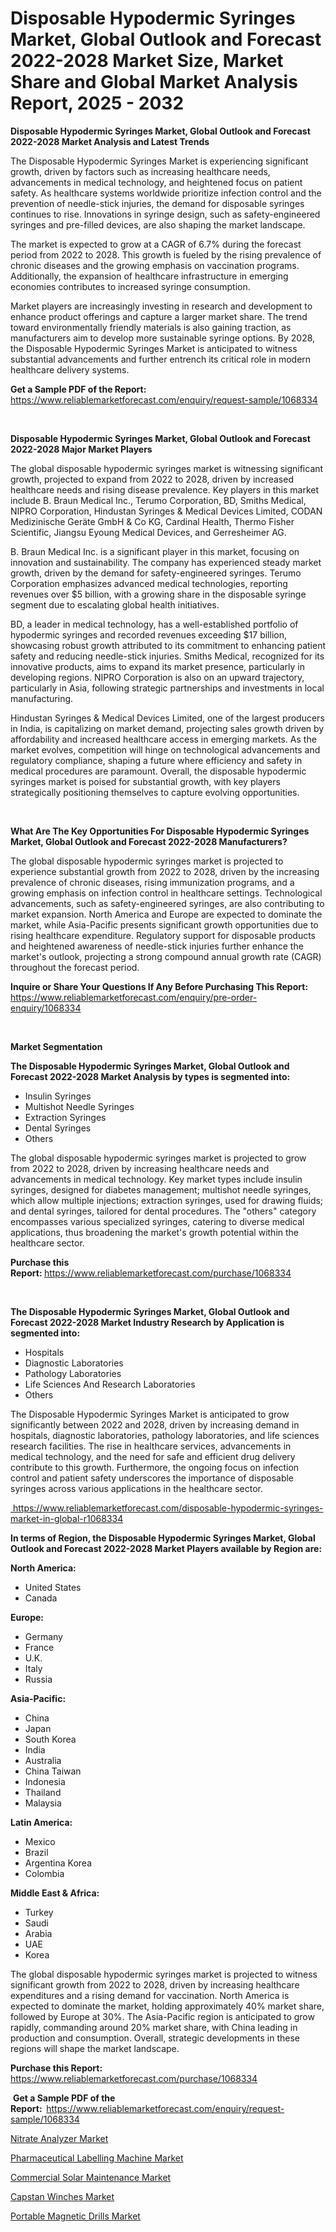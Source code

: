 <p><h1>Disposable Hypodermic Syringes Market, Global Outlook and Forecast 2022-2028 Market Size, Market Share and Global Market Analysis Report, 2025 - 2032</h1></p><p><strong>Disposable Hypodermic Syringes Market, Global Outlook and Forecast 2022-2028 Market Analysis and Latest Trends</strong></p>
<p><p>The Disposable Hypodermic Syringes Market is experiencing significant growth, driven by factors such as increasing healthcare needs, advancements in medical technology, and heightened focus on patient safety. As healthcare systems worldwide prioritize infection control and the prevention of needle-stick injuries, the demand for disposable syringes continues to rise. Innovations in syringe design, such as safety-engineered syringes and pre-filled devices, are also shaping the market landscape.</p><p>The market is expected to grow at a CAGR of 6.7% during the forecast period from 2022 to 2028. This growth is fueled by the rising prevalence of chronic diseases and the growing emphasis on vaccination programs. Additionally, the expansion of healthcare infrastructure in emerging economies contributes to increased syringe consumption.</p><p>Market players are increasingly investing in research and development to enhance product offerings and capture a larger market share. The trend toward environmentally friendly materials is also gaining traction, as manufacturers aim to develop more sustainable syringe options. By 2028, the Disposable Hypodermic Syringes Market is anticipated to witness substantial advancements and further entrench its critical role in modern healthcare delivery systems.</p></p>
<p><strong>Get a Sample PDF of the Report:&nbsp;</strong> <a href="https://www.reliablemarketforecast.com/enquiry/request-sample/1068334?utm_campaign=3139&utm_medium=2&utm_source=Github&utm_content=ia&utm_term=21032025&utm_id=disposable-hypodermic-syringes-market-global-outlook-and-forecast-2022-2028">https://www.reliablemarketforecast.com/enquiry/request-sample/1068334</a></p>
<p>&nbsp;</p>
<p><strong>Disposable Hypodermic Syringes Market, Global Outlook and Forecast 2022-2028 Major Market Players</strong></p>
<p><p>The global disposable hypodermic syringes market is witnessing significant growth, projected to expand from 2022 to 2028, driven by increased healthcare needs and rising disease prevalence. Key players in this market include B. Braun Medical Inc., Terumo Corporation, BD, Smiths Medical, NIPRO Corporation, Hindustan Syringes & Medical Devices Limited, CODAN Medizinische Geräte GmbH & Co KG, Cardinal Health, Thermo Fisher Scientific, Jiangsu Eyoung Medical Devices, and Gerresheimer AG.</p><p>B. Braun Medical Inc. is a significant player in this market, focusing on innovation and sustainability. The company has experienced steady market growth, driven by the demand for safety-engineered syringes. Terumo Corporation emphasizes advanced medical technologies, reporting revenues over $5 billion, with a growing share in the disposable syringe segment due to escalating global health initiatives.</p><p>BD, a leader in medical technology, has a well-established portfolio of hypodermic syringes and recorded revenues exceeding $17 billion, showcasing robust growth attributed to its commitment to enhancing patient safety and reducing needle-stick injuries. Smiths Medical, recognized for its innovative products, aims to expand its market presence, particularly in developing regions. NIPRO Corporation is also on an upward trajectory, particularly in Asia, following strategic partnerships and investments in local manufacturing.</p><p>Hindustan Syringes & Medical Devices Limited, one of the largest producers in India, is capitalizing on market demand, projecting sales growth driven by affordability and increased healthcare access in emerging markets. As the market evolves, competition will hinge on technological advancements and regulatory compliance, shaping a future where efficiency and safety in medical procedures are paramount. Overall, the disposable hypodermic syringes market is poised for substantial growth, with key players strategically positioning themselves to capture evolving opportunities.</p></p>
<p>&nbsp;</p>
<p><strong>What Are The Key Opportunities For Disposable Hypodermic Syringes Market, Global Outlook and Forecast 2022-2028 Manufacturers?</strong></p>
<p><p>The global disposable hypodermic syringes market is projected to experience substantial growth from 2022 to 2028, driven by the increasing prevalence of chronic diseases, rising immunization programs, and a growing emphasis on infection control in healthcare settings. Technological advancements, such as safety-engineered syringes, are also contributing to market expansion. North America and Europe are expected to dominate the market, while Asia-Pacific presents significant growth opportunities due to rising healthcare expenditure. Regulatory support for disposable products and heightened awareness of needle-stick injuries further enhance the market's outlook, projecting a strong compound annual growth rate (CAGR) throughout the forecast period.</p></p>
<p><strong>Inquire or Share Your Questions If Any Before Purchasing This Report:</strong> <a href="https://www.reliablemarketforecast.com/enquiry/pre-order-enquiry/1068334?utm_campaign=3139&utm_medium=2&utm_source=Github&utm_content=ia&utm_term=21032025&utm_id=disposable-hypodermic-syringes-market-global-outlook-and-forecast-2022-2028">https://www.reliablemarketforecast.com/enquiry/pre-order-enquiry/1068334</a></p>
<p>&nbsp;</p>
<p><strong>Market Segmentation</strong></p>
<p><strong>The Disposable Hypodermic Syringes Market, Global Outlook and Forecast 2022-2028 Market Analysis by types is segmented into:</strong></p>
<p><ul><li>Insulin Syringes</li><li>Multishot Needle Syringes</li><li>Extraction Syringes</li><li>Dental Syringes</li><li>Others</li></ul></p>
<p><p>The global disposable hypodermic syringes market is projected to grow from 2022 to 2028, driven by increasing healthcare needs and advancements in medical technology. Key market types include insulin syringes, designed for diabetes management; multishot needle syringes, which allow multiple injections; extraction syringes, used for drawing fluids; and dental syringes, tailored for dental procedures. The "others" category encompasses various specialized syringes, catering to diverse medical applications, thus broadening the market's growth potential within the healthcare sector.</p></p>
<p><strong>Purchase this Report:&nbsp;</strong><a href="https://www.reliablemarketforecast.com/purchase/1068334?utm_campaign=3139&utm_medium=2&utm_source=Github&utm_content=ia&utm_term=21032025&utm_id=disposable-hypodermic-syringes-market-global-outlook-and-forecast-2022-2028">https://www.reliablemarketforecast.com/purchase/1068334</a></p>
<p>&nbsp;</p>
<p><strong>The Disposable Hypodermic Syringes Market, Global Outlook and Forecast 2022-2028 Market Industry Research by Application is segmented into:</strong></p>
<p><ul><li>Hospitals</li><li>Diagnostic Laboratories</li><li>Pathology Laboratories</li><li>Life Sciences And Research Laboratories</li><li>Others</li></ul></p>
<p><p>The Disposable Hypodermic Syringes Market is anticipated to grow significantly between 2022 and 2028, driven by increasing demand in hospitals, diagnostic laboratories, pathology laboratories, and life sciences research facilities. The rise in healthcare services, advancements in medical technology, and the need for safe and efficient drug delivery contribute to this growth. Furthermore, the ongoing focus on infection control and patient safety underscores the importance of disposable syringes across various applications in the healthcare sector.</p></p>
<p><a href="https://www.reliablemarketforecast.com/disposable-hypodermic-syringes-market-in-global-r1068334?utm_campaign=3139&utm_medium=2&utm_source=Github&utm_content=ia&utm_term=21032025&utm_id=disposable-hypodermic-syringes-market-global-outlook-and-forecast-2022-2028">&nbsp;https://www.reliablemarketforecast.com/disposable-hypodermic-syringes-market-in-global-r1068334</a></p>
<p><strong>In terms of Region, the Disposable Hypodermic Syringes Market, Global Outlook and Forecast 2022-2028 Market Players available by Region are:</strong></p>
<p>
    <p> <strong> North America: </strong>
        <ul>
            <li>United States</li>
            <li>Canada</li>
        </ul>
        </p> 
    <p> <strong> Europe: </strong>
        <ul>
            <li>Germany</li>
            <li>France</li>
            <li>U.K.</li>
            <li>Italy</li>
            <li>Russia</li>
        </ul>
        </p> 
    <p> <strong> Asia-Pacific: </strong>
        <ul>
            <li>China</li>
            <li>Japan</li>
            <li>South Korea</li>
            <li>India</li>
            <li>Australia</li>
            <li>China Taiwan</li>
            <li>Indonesia</li>
            <li>Thailand</li>
            <li>Malaysia</li>
        </ul>
        </p> 
    <p> <strong> Latin America: </strong>
        <ul>
            <li>Mexico</li>
            <li>Brazil</li>
            <li>Argentina Korea</li>
            <li>Colombia</li>
        </ul>
        </p> 
    <p> <strong> Middle East & Africa: </strong>
        <ul>
            <li>Turkey</li>
            <li>Saudi</li>
            <li>Arabia</li>
            <li>UAE</li>
            <li>Korea</li>
        </ul>
    </p>
    </p>
<p><p>The global disposable hypodermic syringes market is projected to witness significant growth from 2022 to 2028, driven by increasing healthcare expenditures and a rising demand for vaccination. North America is expected to dominate the market, holding approximately 40% market share, followed by Europe at 30%. The Asia-Pacific region is anticipated to grow rapidly, commanding around 20% market share, with China leading in production and consumption. Overall, strategic developments in these regions will shape the market landscape.</p></p>
<p><strong>Purchase this Report: </strong><a href="https://www.reliablemarketforecast.com/purchase/1068334?utm_campaign=3139&utm_medium=2&utm_source=Github&utm_content=ia&utm_term=21032025&utm_id=disposable-hypodermic-syringes-market-global-outlook-and-forecast-2022-2028">https://www.reliablemarketforecast.com/purchase/1068334</a></p>
<p>&nbsp;<strong>Get a Sample PDF of the Report:&nbsp;&nbsp;</strong><a href="https://www.reliablemarketforecast.com/enquiry/request-sample/1068334?utm_campaign=3139&utm_medium=2&utm_source=Github&utm_content=ia&utm_term=21032025&utm_id=disposable-hypodermic-syringes-market-global-outlook-and-forecast-2022-2028">https://www.reliablemarketforecast.com/enquiry/request-sample/1068334</a></p>
<p><strong></strong></p>
<p><p><a href="https://www.linkedin.com/pulse/nitrate-analyzer-market-forecast-highlights-2025-2032-analytics-srcyf?utm_campaign=3139&utm_medium=2&utm_source=Github&utm_content=ia&utm_term=21032025&utm_id=disposable-hypodermic-syringes-market-global-outlook-and-forecast-2022-2028">Nitrate Analyzer Market</a></p><p><a href="https://www.linkedin.com/pulse/emerging-technologies-reshaping-pharmaceutical-labelling-machine-zvale?utm_campaign=3139&utm_medium=2&utm_source=Github&utm_content=ia&utm_term=21032025&utm_id=disposable-hypodermic-syringes-market-global-outlook-and-forecast-2022-2028">Pharmaceutical Labelling Machine Market</a></p><p><a href="https://www.linkedin.com/pulse/analyzing-global-commercial-solar-maintenance-market-growth-0jrwe?utm_campaign=3139&utm_medium=2&utm_source=Github&utm_content=ia&utm_term=21032025&utm_id=disposable-hypodermic-syringes-market-global-outlook-and-forecast-2022-2028">Commercial Solar Maintenance Market</a></p><p><a href="https://www.linkedin.com/pulse/driving-forces-behind-capstan-winches-market-expansion-128-ca0xe?utm_campaign=3139&utm_medium=2&utm_source=Github&utm_content=ia&utm_term=21032025&utm_id=disposable-hypodermic-syringes-market-global-outlook-and-forecast-2022-2028">Capstan Winches Market</a></p><p><a href="https://www.linkedin.com/pulse/portable-magnetic-drills-market-research-report-industry-growth-5asze?utm_campaign=3139&utm_medium=2&utm_source=Github&utm_content=ia&utm_term=21032025&utm_id=disposable-hypodermic-syringes-market-global-outlook-and-forecast-2022-2028">Portable Magnetic Drills Market</a></p></p>